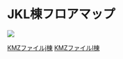 # JKL棟フロアマップ

![](https://cloud.githubusercontent.com/assets/19773601/16908034/4ba1aff8-4d03-11e6-8850-77d10374a5ab.png)

[KMZファイルj棟](https://github.com/rinaaaoda/AGU_Sagamihara_baseMap/blob/master/BuidlingJKL/%E7%9B%B8%E6%A8%A1%E5%8E%9F%E3%82%AD%E3%83%A3%E3%83%B3%E3%83%91%E3%82%B9%EF%BD%8A%E6%A3%9F.kmz)
[KMZファイルl棟](https://github.com/rinaaaoda/AGU_Sagamihara_baseMap/blob/master/BuidlingJKL/%E7%9B%B8%E6%A8%A1%E5%8E%9F%E3%82%AD%E3%83%A3%E3%83%B3%E3%83%91%E3%82%B9%EF%BD%8C%E6%A3%9F.kmz)
